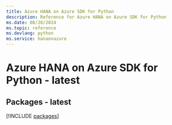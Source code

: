 ```yaml
---
title: Azure HANA on Azure SDK for Python
description: Reference for Azure HANA on Azure SDK for Python
ms.date: 08/28/2024
ms.topic: reference
ms.devlang: python
ms.service: hanaonazure
---
```

# Azure HANA on Azure SDK for Python - latest
## Packages - latest
[!INCLUDE [packages](hana-on-azure-index.md)]